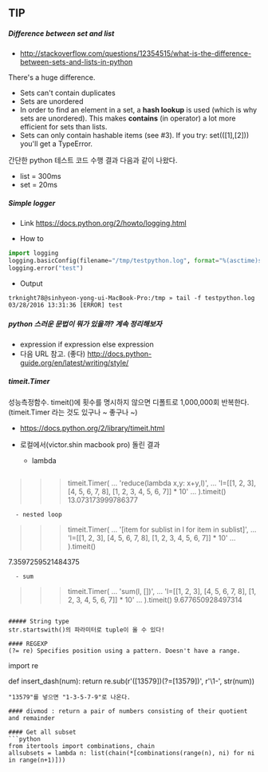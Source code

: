 ## TIP
##### Difference between set and list
- http://stackoverflow.com/questions/12354515/what-is-the-difference-between-sets-and-lists-in-python

There's a huge difference.
- Sets can't contain duplicates
- Sets are unordered
- In order to find an element in a set, a __hash lookup__ is used (which is why sets are unordered). This makes __contains__ (in operator) a lot more efficient for sets than lists.
- Sets can only contain hashable items (see #3). If you try: set(([1],[2])) you'll get a TypeError.

간단한 python 테스트 코드 수행 결과 다음과 같이 나왔다.
- list = 300ms 
- set = 20ms

##### Simple logger
- Link
https://docs.python.org/2/howto/logging.html

- How to
```python
import logging
logging.basicConfig(filename="/tmp/testpython.log", format="%(asctime)s [%(levelname)s] %(message)s", datefmt='%m/%d/%Y %H:%M:%S', level=logging.DEBUG)
logging.error("test")
```
- Output
```
trknight78@sinhyeon-yong-ui-MacBook-Pro:/tmp » tail -f testpython.log
03/28/2016 13:31:36 [ERROR] test
```

##### python 스러운 문법이 뭐가 있을까? 계속 정리해보자
- expression if expression else expression
- 다음 URL 참고. (좋다)
http://docs.python-guide.org/en/latest/writing/style/

##### timeit.Timer
성능측정함수. timeit()에 횟수를 명시하지 않으면 디폴트로 1,000,000회 반복한다.
(timeit.Timer 라는 것도 있구나 ~ 좋구나 ~)
- https://docs.python.org/2/library/timeit.html

- 로컬에서(victor.shin macbook pro) 돌린 결과
  - lambda
  ```
>>> timeit.Timer(
...         'reduce(lambda x,y: x+y,l)',
...         'l=[[1, 2, 3], [4, 5, 6, 7, 8], [1, 2, 3, 4, 5, 6, 7]] * 10'
...     ).timeit()
13.073173999786377
```
  - nested loop
  ```
>>> timeit.Timer(
...         '[item for sublist in l for item in sublist]',
...         'l=[[1, 2, 3], [4, 5, 6, 7, 8], [1, 2, 3, 4, 5, 6, 7]] * 10'
...     ).timeit()

7.3597259521484375
```
  - sum
  ```
>>> timeit.Timer(
...         'sum(l, [])',
...         'l=[[1, 2, 3], [4, 5, 6, 7, 8], [1, 2, 3, 4, 5, 6, 7]] * 10'
...     ).timeit()
9.677650928497314
```

##### String type
str.startswith()의 파라미터로 tuple이 올 수 있다! 

#### REGEXP
(?= re)	Specifies position using a pattern. Doesn't have a range.
```
import re

def insert_dash(num):
    return re.sub(r'([13579])(?=[13579])', r'\1-', str(num))
```
"13579"를 넣으면 "1-3-5-7-9"로 나온다.

#### divmod : return a pair of numbers consisting of their quotient and remainder

#### Get all subset
```python
from itertools import combinations, chain
allsubsets = lambda n: list(chain(*[combinations(range(n), ni) for ni in range(n+1)]))
```

